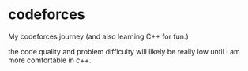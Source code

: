 # codeforces
My codeforces journey (and also learning C++ for fun.)

the code quality and problem difficulty will likely be really low until I am more comfortable in c++.
